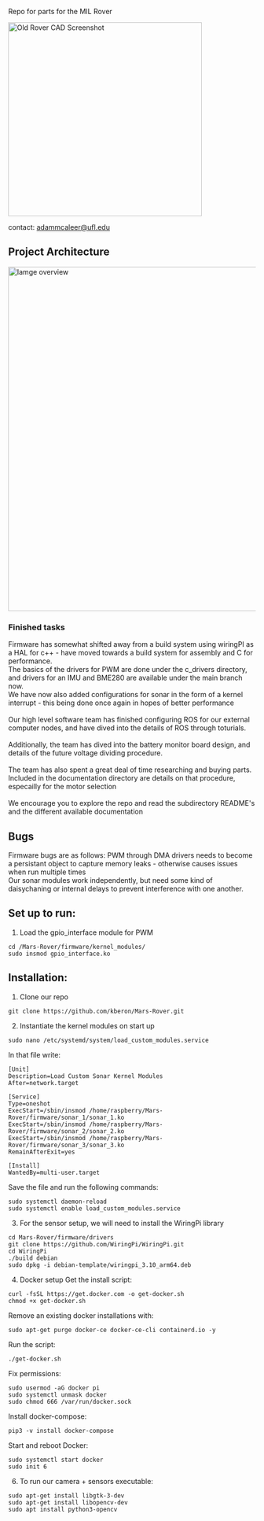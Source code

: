 Repo for parts for the MIL Rover

<img width="394" alt="Old Rover CAD Screenshot" src="https://github.com/amcaleer271/Mars-Rover/assets/93012410/63f4e23b-9c5b-4e58-aedf-c8c5b46f9684">

contact: adammcaleer@ufl.edu

## Project Architecture
<img width="700" alt="Iamge overview" src="https://github.com/kberon/Mars-Rover/assets/115107058/b77744f1-999a-49fe-8464-b7bfb6649720">

### Finished tasks
Firmware has somewhat shifted away from a build system using wiringPI as a HAL for c++ - have moved towards a build system for assembly and C for performance. <br>
The basics of the drivers for PWM are done under the c_drivers directory, and drivers for an IMU and BME280 are available under the main branch now.<br>
We have now also added configurations for sonar in the form of a kernel interrupt - this being done once again in hopes of better performance<br>
<br>
Our high level software team has finished configuring ROS for our external computer nodes, and have dived into the details of ROS through toturials.<br>
<br>
Additionally, the team has dived into the battery monitor board design, and details of the future voltage dividing procedure.<br>
<br>
The team has also spent a great deal of time researching and buying parts. Included in the documentation directory are details on that procedure, especailly for the motor selection<br>
<br>
We encourage you to explore the repo and read the subdirectory README's and the different available documentation

## Bugs
Firmware bugs are as follows: PWM through DMA drivers needs to become a persistant object to capture memory leaks - otherwise causes issues when run multiple times<br>
Our sonar modules work independently, but need some kind of daisychaning or internal delays to prevent interference with one another.

## Set up to run:
1. Load the gpio_interface module for PWM
```
cd /Mars-Rover/firmware/kernel_modules/
sudo insmod gpio_interface.ko
```

## Installation:
1. Clone our repo
```
git clone https://github.com/kberon/Mars-Rover.git
```
2. Instantiate the kernel modules on start up
```
sudo nano /etc/systemd/system/load_custom_modules.service
```
In that file write:
```
[Unit]
Description=Load Custom Sonar Kernel Modules
After=network.target

[Service]
Type=oneshot
ExecStart=/sbin/insmod /home/raspberry/Mars-Rover/firmware/sonar_1/sonar_1.ko
ExecStart=/sbin/insmod /home/raspberry/Mars-Rover/firmware/sonar_2/sonar_2.ko
ExecStart=/sbin/insmod /home/raspberry/Mars-Rover/firmware/sonar_3/sonar_3.ko
RemainAfterExit=yes

[Install]
WantedBy=multi-user.target
```
Save the file and run the following commands:
```
sudo systemctl daemon-reload
sudo systemctl enable load_custom_modules.service
```

3. For the sensor setup, we will need to install the WiringPi library
```
cd Mars-Rover/firmware/drivers
git clone https://github.com/WiringPi/WiringPi.git
cd WiringPi
./build debian
sudo dpkg -i debian-template/wiringpi_3.10_arm64.deb
```
4. Docker setup
Get the install script:
```
curl -fsSL https://get.docker.com -o get-docker.sh
chmod +x get-docker.sh
```
Remove an existing docker installations with:
```
sudo apt-get purge docker-ce docker-ce-cli containerd.io -y
```
Run the script:
```
./get-docker.sh
```
Fix permissions:
```
sudo usermod -aG docker pi
sudo systemctl unmask docker
sudo chmod 666 /var/run/docker.sock
```
Install docker-compose:
```
pip3 -v install docker-compose
```
Start and reboot Docker:
```
sudo systemctl start docker
sudo init 6
```   
6. To run our camera + sensors executable:
```
sudo apt-get install libgtk-3-dev
sudo apt-get install libopencv-dev
sudo apt install python3-opencv
```
